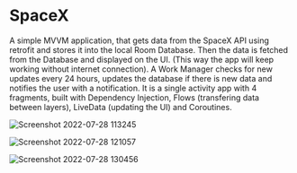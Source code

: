 # SpaceX
A simple MVVM application, that gets data from the SpaceX API using retrofit and stores it into the local Room Database.
Then the data is fetched from the Database and displayed on the UI. (This way the app will keep working without internet connection).
A Work Manager checks for new updates every 24 hours, updates the database if there is new data and notifies the user with a notification.
It is a single activity app with 4 fragments, built with Dependency Injection, Flows (transfering data between layers), LiveData (updating the UI) and Coroutines.


![Screenshot 2022-07-28 113245](https://user-images.githubusercontent.com/100552525/181461422-58a02df7-6e20-48ff-833c-bc1a309c0f4f.png)


![Screenshot 2022-07-28 121057](https://user-images.githubusercontent.com/100552525/181468382-68da0ecc-cdce-434a-bd03-b0d90b103370.png)


![Screenshot 2022-07-28 130456](https://user-images.githubusercontent.com/100552525/181480548-0c8c94bb-d5bc-4bcf-9ea3-4f1a253cd9d9.png)
